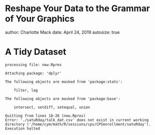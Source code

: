 Reshape Your Data to the  Grammar of Your Graphics
========================================================
author: Charlotte Mack
date: April 24, 2019
autosize: true


A Tidy Dataset
========================================================













```
processing file: new.Rpres

Attaching package: 'dplyr'

The following objects are masked from 'package:stats':

    filter, lag

The following objects are masked from 'package:base':

    intersect, setdiff, setequal, union

Quitting from lines 18-26 (new.Rpres) 
Error: './satuRday/talk_dat.csv' does not exist in current working directory ('/home/cym/math/R/sessions/cps/CPSenrollment/satuRday').
Execution halted
```
